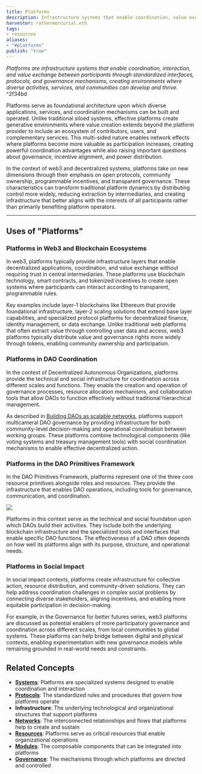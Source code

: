```yaml
---
title: Platforms
description: Infrastructure systems that enable coordination, value exchange, and service delivery through standardized interfaces and protocols
harvester: rathermercurial.eth
tags:
- resources 
aliases:
- "#platforms" 
publish: "true"
---
```


_Platforms are infrastructure systems that enable coordination, interaction, and value exchange between participants through standardized interfaces, protocols, and governance mechanisms, creating environments where diverse activities, services, and communities can develop and thrive._ ^2f34bd

Platforms serve as foundational architecture upon which diverse applications, services, and coordination mechanisms can be built and operated. Unlike traditional siloed systems, effective platforms create generative environments where value creation extends beyond the platform provider to include an ecosystem of contributors, users, and complementary services. This multi-sided nature enables network effects where platforms become more valuable as participation increases, creating powerful coordination advantages while also raising important questions about governance, incentive alignment, and power distribution.

In the context of web3 and decentralized systems, platforms take on new dimensions through their emphasis on open protocols, community ownership, programmable incentives, and transparent governance. These characteristics can transform traditional platform dynamics by distributing control more widely, reducing extraction by intermediaries, and creating infrastructure that better aligns with the interests of all participants rather than primarily benefiting platform operators.

---

## Uses of "Platforms"

### Platforms in Web3 and Blockchain Ecosystems

In web3, platforms typically provide infrastructure layers that enable decentralized applications, coordination, and value exchange without requiring trust in central intermediaries. These platforms use blockchain technology, smart contracts, and tokenized incentives to create open systems where participants can interact according to transparent, programmable rules.

Key examples include layer-1 blockchains like Ethereum that provide foundational infrastructure, layer-2 scaling solutions that extend base layer capabilities, and specialized protocol platforms for decentralized finance, identity management, or data exchange. Unlike traditional web platforms that often extract value through controlling user data and access, web3 platforms typically distribute value and governance rights more widely through tokens, enabling community ownership and participation.

### Platforms in DAO Coordination

In the context of Decentralized Autonomous Organizations, platforms provide the technical and social infrastructure for coordination across different scales and functions. They enable the creation and operation of governance processes, resource allocation mechanisms, and collaboration tools that allow DAOs to function effectively without traditional hierarchical management.

As described in [Building DAOs as scalable networks](artifacts/articles/network-evolution%201/Building%20DAOs%20as%20scalable%20networks.md), platforms support multicameral DAO governance by providing infrastructure for both community-level decision-making and operational coordination between working groups. These platforms combine technological components (like voting systems and treasury management tools) with social coordination mechanisms to enable effective decentralized action.

### Platforms in the DAO Primitives Framework

In the DAO Primitives Framework, platforms represent one of the three core resource primitives alongside roles and resources. They provide the infrastructure that enables DAO operations, including tools for governance, communication, and coordination.

![](tags/primitives.md#^83b042)

Platforms in this context serve as the technical and social foundation upon which DAOs build their activities. They include both the underlying blockchain infrastructure and the specialized tools and interfaces that enable specific DAO functions. The effectiveness of a DAO often depends on how well its platforms align with its purpose, structure, and operational needs.

### Platforms in Social Impact

In social impact contexts, platforms create infrastructure for collective action, resource distribution, and community-driven solutions. They can help address coordination challenges in complex social problems by connecting diverse stakeholders, aligning incentives, and enabling more equitable participation in decision-making.

For example, in the Governance for better futures series, web3 platforms are discussed as potential enablers of more participatory governance and coordination across different scales, from local communities to global systems. These platforms can help bridge between digital and physical contexts, enabling experimentation with new governance models while remaining grounded in real-world needs and constraints.

## Related Concepts

- **[Systems](tags/systems.md)**: Platforms are specialized systems designed to enable coordination and interaction
- **[Protocols](tags/protocols.md)**: The standardized rules and procedures that govern how platforms operate
- **Infrastructure**: The underlying technological and organizational structures that support platforms
- **[Networks](tags/networks.md)**: The interconnected relationships and flows that platforms help to create and sustain
- **[Resources](tags/resources.md)**: Platforms serve as critical resources that enable organizational operations
- **[Modules](tags/modules.md)**: The composable components that can be integrated into platforms
- **[Governance](tags/governance.md)**: The mechanisms through which platforms are directed and controlled